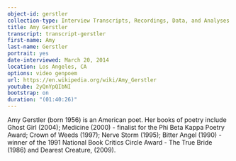 ```yaml
---
object-id: gerstler
collection-type: Interview Transcripts, Recordings, Data, and Analyses 
title: Amy Gerstler
transcript: transcript-gerstler
first-name: Amy
last-name: Gerstler
portrait: yes
date-interviewed: March 20, 2014
location: Los Angeles, CA
options: video genpoem
url: https://en.wikipedia.org/wiki/Amy_Gerstler
youtube: 2yQnYpQIbNI
bootstrap: on
duration: "(01:40:26)"
---
```



Amy Gerstler (born 1956) is an American poet. Her books of poetry include Ghost Girl (2004); Medicine (2000) - finalist for the Phi Beta Kappa Poetry Award; Crown of Weeds (1997); Nerve Storm (1995); Bitter Angel (1990) - winner of the 1991 National Book Critics Circle Award - The True Bride (1986) and Dearest Creature, (2009).
